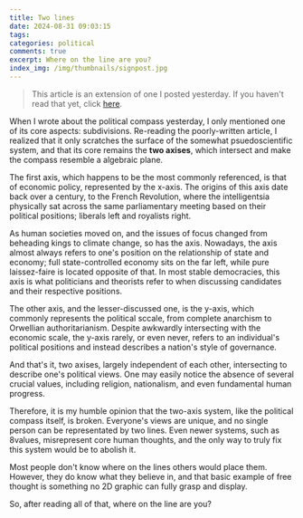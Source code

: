 ```yaml
---
title: Two lines
date: 2024-08-31 09:03:15
tags:
categories: political
comments: true
excerpt: Where on the line are you?
index_img: /img/thumbnails/signpost.jpg
---
```


> This article is an extension of one I posted yesterday. If you haven't read that yet, click [here](http://blog.canonni.website/2024/08/30/-ism/).

When I wrote about the political compass yesterday, I only mentioned one of its core aspects: subdivisions. Re-reading the poorly-written article, I realized that it only scratches the surface of the somewhat psuedoscientific system, and that its core remains the **two axises**, which intersect and make the compass resemble a algebraic plane.

The first axis, which happens to be the most commonly referenced, is that of economic policy, represented by the x-axis. The origins of this axis date back over a century, to the French Revolution, where the intelligentsia physically sat across the same parliamentary meeting based on their political positions; liberals left and royalists right.

As human societies moved on, and the issues of focus changed from beheading kings to climate change, so has the axis. Nowadays, the axis almost always refers to one's position on the relationship of state and economy; full state-controlled economy sits on the far left, while pure laissez-faire is located opposite of that. In most stable democracies, this axis is what politicians and theorists refer to when discussing candidates and their respective positions.

The other axis, and the lesser-discussed one, is the y-axis, which commonly represents the political sccale, from complete anarchism to Orwellian authoritarianism. Despite awkwardly intersecting with the economic scale, the y-axis rarely, or even never, refers to an individual's political positions and instead describes a nation's style of governance.

And that's it, two axises, largely independent of each other, intersecting to describe one's political views. One may easily notice the absence of several crucial values, including religion, nationalism, and even fundamental human progress.

Therefore, it is my humble opinion that the two-axis system, like the political compass itself, is broken. Everyone's views are unique, and no single person can be representated by two lines. Even newer systems, such as 8values, misrepresent core human thoughts, and the only way to truly fix this system would be to abolish it.

Most people don't know where on the lines others would place them. However, they do know what they believe in, and that basic example of free thought is something no 2D graphic can fully grasp and display.

So, after reading all of that, where on the line are you?
